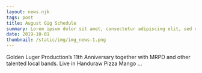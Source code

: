 ```yaml
---
layout: news.njk
tags: post
title: August Gig Schedule
summary: Lorem ipsum dolor sit amet, consectetur adipiscing elit, sed do eiusmod tempor incididunt ut labore et dolore magna aliqua. 
date: 2019-10-01
thumbnail: /static/img/img_news-1.png
---
```


Golden Luger Production’s 11th Anniversary together with MRPD and other talented local bands. Live in Handuraw Pizza Mango ...

